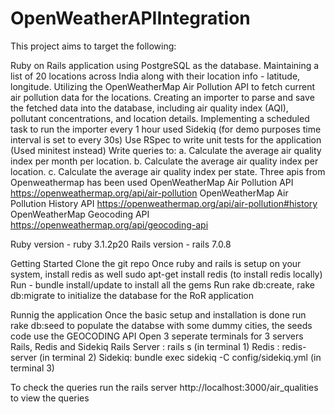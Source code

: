 # OpenWeatherAPIIntegration
This project aims to target the following:

Ruby on Rails application using PostgreSQL as the database.
Maintaining a list of 20 locations across India along with their location info - latitude, longitude.
Utilizing the OpenWeatherMap Air Pollution API to fetch current air pollution data for the locations.
Creating an importer to parse and save the fetched data into the database, including air quality index (AQI), pollutant concentrations, and location details.
Implementing a scheduled task to run the importer every 1 hour used Sidekiq (for demo purposes time interval is set to every 30s)
Use RSpec to write unit tests for the application (Used minitest instead)
Write queries to: a. Calculate the average air quality index per month per location. b. Calculate the average air quality index per location. c. Calculate the average air quality index per state.
Three apis from Openweathermap has been used
OpenWeatherMap Air Pollution API https://openweathermap.org/api/air-pollution
OpenWeatherMap Air Pollution History API https://openweathermap.org/api/air-pollution#history
OpenWeatherMap Geocoding API https://openweathermap.org/api/geocoding-api

Ruby version - ruby 3.1.2p20
Rails version - rails 7.0.8

Getting Started
Clone the git repo
Once ruby and rails is setup on your system, install redis as well
sudo apt-get install redis (to install redis locally)
Run - bundle install/update to install all the gems
Run rake db:create, rake db:migrate to initialize the database for the RoR application


Runnig the application
Once the basic setup and installation is done
run rake db:seed to populate the databse with some dummy cities, the seeds code use the GEOCODING API
Open 3 seperate terminals for 3 servers Rails, Redis and Sidekiq
Rails Server : rails s (in terminal 1)
Redis : redis-server (in terminal 2)
Sidekiq: bundle exec sidekiq -C config/sidekiq.yml (in terminal 3)

To check the queries
run the rails server
http://localhost:3000/air_qualities to view the queries



